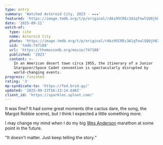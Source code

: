 ```yaml
---
type: entry
summary: 'Watched Asteroid City, 2023 - ★★★'
featured: 'https://image.tmdb.org/t/p/original/rAkz95CREc3A1qTnwlSQ0jh8Zw8.jpg'
date: '2025-09-21'
watch-of:
  type: cite
  name: Asteroid City
  photo: 'https://image.tmdb.org/t/p/original/rAkz95CREc3A1qTnwlSQ0jh8Zw8.jpg'
  uid: 'tmdb:747188'
  url: 'https://themoviedb.org/movie/747188'
  published: '2023'
  content: >-
    In an American desert town circa 1955, the itinerary of a Junior
    Stargazer/Space Cadet convention is spectacularly disrupted by
    world-changing events.
progress: finished
rating: '3'
mp-syndicate-to: 'https://fed.brid.gy/'
updated: '2025-09-23T16:13:14.648Z'
client_id: 'https://sparkles.sploot.com/'
---
```

It was fine? It had some great moments (the cactus dare, the song, the Margot Robbie scene), but I think I expected a little something more.

I may change my mind when I do my big [Wes Anderson](https://www.themoviedb.org/person/5655-wes-anderson) marathon at some point in the future.

<q>It doesn't matter. Just keep telling the story.</q>
